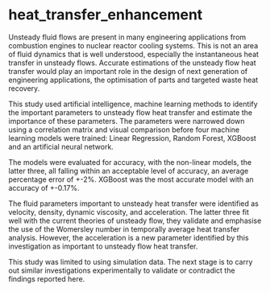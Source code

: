 # heat_transfer_enhancement
Unsteady fluid flows are present in many engineering applications from combustion engines to nuclear reactor cooling systems. This is not an area of fluid dynamics that is well understood, especially the instantaneous heat transfer in unsteady flows. Accurate estimations of the unsteady flow heat transfer would play an important role in the design of next generation of engineering applications, the optimisation of parts and targeted waste heat recovery. 

This study used artificial intelligence, machine learning methods to identify the important parameters to unsteady flow heat transfer and estimate the importance of these parameters. The parameters were narrowed down using a correlation matrix and visual comparison before four machine learning models were trained: Linear Regression, Random Forest, XGBoost and an artificial neural network. 

The models were evaluated for accuracy, with the non-linear models, the latter three, all falling within an acceptable level of accuracy, an average percentage error of +-2%. XGBoost was the most accurate model with an accuracy of +-0.17%.

The fluid parameters important to unsteady heat transfer were identified as velocity, density, dynamic viscosity, and acceleration. The latter three fit well with the current theories of unsteady flow, they validate and emphasise the use of the Womersley number in temporally average heat transfer analysis. However, the acceleration is a new parameter identified by this investigation as important to unsteady flow heat transfer. 

This study was limited to using simulation data. The next stage is to carry out similar investigations experimentally to validate or contradict the findings reported here. 
